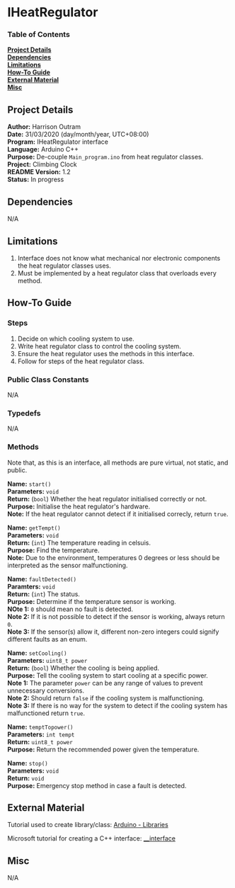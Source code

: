 # IHeatRegulator

### Table of Contents

**[Project Details](#project-details)**<br>
**[Dependencies](#dependencies)**<br>
**[Limitations](#limitations)**<br>
**[How-To Guide](#how-to-guide)**<br>
**[External Material](#external-material)**<br>
**[Misc](#misc)**<br>

## Project Details

**Author:** Harrison Outram<br>
**Date:** 31/03/2020 (day/month/year, UTC+08:00)<br>
**Program:** IHeatRegulator interface<br>
**Language:** Arduino C++<br>
**Purpose:** De-couple `Main_program.ino` from heat regulator classes.<br>
**Project:** Climbing Clock<br>
**README Version:** 1.2<br>
**Status:** In progress

## Dependencies

N/A

## Limitations

1. Interface does not know what mechanical nor electronic components the heat regulator classes uses.
2. Must be implemented by a heat regulator class that overloads every method.

## How-To Guide

### Steps

1. Decide on which cooling system to use.
2. Write heat regulator class to control the cooling system.
3. Ensure the heat regulator uses the methods in this interface.
4. Follow for steps of the heat regulator class.

### Public Class Constants

N/A

### Typedefs

N/A

### Methods

Note that, as this is an interface, all methods are pure virtual, not static, and public.

**Name:** `start()`<br>
**Parameters:** `void`<br>
**Return:** (`bool`) Whether the heat regulator initialised correctly or not.<br>
**Purpose:** Initialise the heat regulator's hardware.<br>
**Note:** If the heat regulator cannot detect if it initialised correcly, return `true`.

**Name:** `getTempt()`<br>
**Parameters:** `void`<br>
**Return:** (`int`) The temperature reading in celsuis.<br>
**Purpose:** Find the temperature.<br>
**Note:** Due to the environment, temperatures 0 degrees or less should be interpreted as the sensor malfunctioning.

**Name:** `faultDetected()`<br>
**Paramters:** `void`<br>
**Return:** (`int`) The status.<br>
**Purpose:** Determine if the temperature sensor is working.<br>
**NOte 1:** `0` should mean no fault is detected.<br>
**Note 2:** If it is not possible to detect if the sensor is working, always return `0`.<br>
**Note 3:** If the sensor(s) allow it, different non-zero integers could signify different faults as an enum.

**Name:** `setCooling()`<br>
**Parameters:** `uint8_t power`<br>
**Return:** (`bool`) Whether the cooling is being applied.<br>
**Purpose:** Tell the cooling system to start cooling at a specific power.<br>
**Note 1:** The parameter `power` can be any range of values to prevent unnecessary conversions.<br>
**Note 2:** Should return `false` if the cooling system is malfunctioning.<br>
**Note 3:** If there is no way for the system to detect if the cooling system has malfunctioned return `true`.

**Name:** `temptTopower()`<br>
**Parameters:** `int tempt`<br>
**Return:** `uint8_t power`<br>
**Purpose:** Return the recommended power given the temperature.<br>

**Name:** `stop()`<br>
**Parameters:** `void`<br>
**Return:** `void`<br>
**Purpose:** Emergency stop method in case a fault is detected.

## External Material

Tutorial used to create library/class: [Arduino - Libraries](https://www.arduino.cc/en/Hacking/LibraryTutorial)

Microsoft tutorial for creating a C++ interface: [__interface](https://docs.microsoft.com/en-us/cpp/cpp/interface?view=vs-2019)

## Misc

N/A
